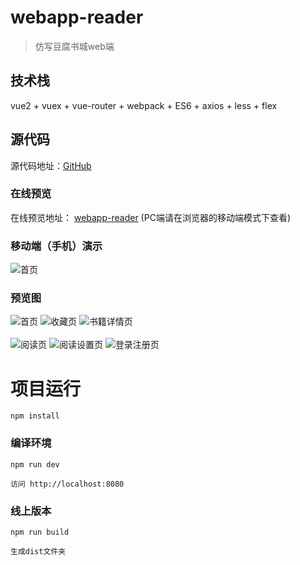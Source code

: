 # webapp-reader

> 仿写豆腐书城web端


## 技术栈

vue2 + vuex + vue-router + webpack + ES6 + axios + less + flex

## 源代码
源代码地址：[GitHub](https://github.com/zbl91555/webReader)

### 在线预览
在线预览地址： [webapp-reader](http://120.25.254.139/#/home/content) (PC端请在浏览器的移动端模式下查看)

### 移动端（手机）演示
![首页](https://github.com/zbl91555/webReader/blob/master/preview/%E9%A6%96%E9%A1%B5.png)

### 预览图
![首页](https://github.com/zbl91555/webReader/blob/master/preview/%E9%A6%96%E9%A1%B5.png)
![收藏页](https://github.com/zbl91555/webReader/blob/master/preview/%E6%94%B6%E8%97%8F%E5%88%97%E8%A1%A8.png)
![书籍详情页](https://github.com/zbl91555/webReader/blob/master/preview/%E4%B9%A6%E7%B1%8D%E8%AF%A6%E6%83%85.png)
<br /><br />
![阅读页](https://github.com/zbl91555/webReader/blob/master/preview/%E4%B9%A6%E7%B1%8D%E9%98%85%E8%AF%BB.png)
![阅读设置页](https://github.com/zbl91555/webReader/blob/master/preview/%E8%AE%BE%E7%BD%AE.png)
![登录注册页](https://github.com/zbl91555/webReader/blob/master/preview/%E7%99%BB%E5%BD%95%E6%B3%A8%E5%86%8C.png)


# 项目运行

```
npm install

```

### 编译环境
```
npm run dev

访问 http://localhost:8080
```


### 线上版本
```
npm run build

生成dist文件夹
```
